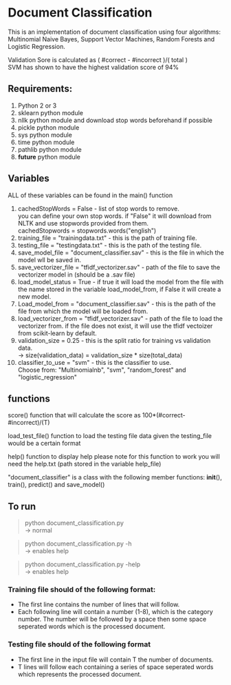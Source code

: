 # Document Classification

This is an implementation of document classification using four algorithms: Multinomial Naive Bayes, Support Vector Machines, Random Forests and Logistic Regression.

Validation Sore is calculated as ( #correct - #incorrect )/( total )  
SVM has shown to have the highest validation score of 94%

## Requirements:  
1) Python 2 or 3  
2) sklearn python module  
3) nllk python module and download stop words beforehand if possible  
4) pickle python module  
5) sys python module  
6) time python module  
7) pathlib python module  
8) __future__ python module

## Variables  

ALL of these variables can be found in the main() function

1) cachedStopWords = False - list of stop words to remove.  
   you can define your own stop words. if "False" it will download from NLTK and use stopwords provided from them.  
   cachedStopwords = stopwords.words("english")
2) training_file = "trainingdata.txt" - this is the path of training file.  
3) testing_file = "testingdata.txt" - this is the path of the testing file.  
4) save_model_file = "document_classifier.sav" - this is the file in which the model wll be saved in.  
5) save_vectorizer_file = "tfidf_vectorizer.sav" - path of the file to save the vectorizer model in (should be a .sav file)  
6) load_model_status = True - if true it will load the model from the file with the name stored in the variable load_model_from, if False it will create a new model.  
7) Load_model_from = "document_classifier.sav" - this is the path of the file from which the model will be loaded from.  
8) load_vectorizer_from = "tfidf_vectorizer.sav" - path of the file to load the vectorizer from. if the file does not exist, it will use    the tfidf vectoizer from scikit-learn by default.  
9) validation_size = 0.25 - this is the split ratio for training vs validation data.  
   -> size(validation_data) = validation_size * size(total_data)  
10) classifier_to_use = "svm" - this is the classifier to use.  
    Choose from: "Multinomialnb", "svm", "random_forest" and "logistic_regression" 

## functions
score() function that will calculate the score as 100*(#correct-#incorrect)/(T)

load_test_file() function to load the testing file data given the testing_file would be a certain format

help() function to display help
please note for this function to work you will need the help.txt (path stored in the variable help_file)


"document_classifier" is a class with the following member functions: __init__(), train(), predict() and save_model()

## To run  
> python document_classification.py  
-> normal

> python document_classification.py -h  
-> enables help

> python document_classification.py -help  
-> enables help

### Training file should of the following format:  
- The first line contains the number of lines that will follow.
- Each following line will contain a number (1-8), which is the category number. The number will be followed by a space then some space seperated words which is the processed document.

### Testing file should of the following format  
- The first line in the input file will contain T the number of documents.  
- T lines will follow each containing a series of space seperated words which represents the processed document.
